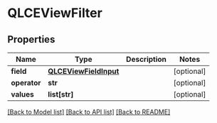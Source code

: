# QLCEViewFilter

## Properties
Name | Type | Description | Notes
------------ | ------------- | ------------- | -------------
**field** | [**QLCEViewFieldInput**](QLCEViewFieldInput.md) |  | [optional] 
**operator** | **str** |  | [optional] 
**values** | **list[str]** |  | [optional] 

[[Back to Model list]](../README.md#documentation-for-models) [[Back to API list]](../README.md#documentation-for-api-endpoints) [[Back to README]](../README.md)

